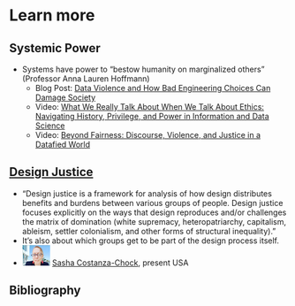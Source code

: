 # Learn more
## Systemic Power
- Systems have power to “bestow humanity on marginalized others” (Professor Anna Lauren Hoffmann)
  - Blog Post: [Data Violence and How Bad Engineering Choices Can Damage Society](https://medium.com/s/story/data-violence-and-how-bad-engineering-choices-can-damage-society-39e44150e1d4)
  - Video: [What We Really Talk About When We Talk About Ethics: Navigating History, Privilege, and Power in Information and Data Science](https://vimeo.com/250857851)
  - Video: [Beyond Fairness: Discourse, Violence, and Justice in a Datafied World](https://vimeo.com/335550401)

## [Design Justice](https://design-justice.pubpub.org/)
- “Design justice is a framework for analysis of how design distributes benefits and burdens between various groups of people. Design justice focuses explicitly on the ways that design reproduces and/or challenges the matrix of domination (white supremacy, heteropatriarchy, capitalism, ableism, settler colonialism, and other forms of structural inequality).”
- It’s also about which groups get to be part of the design process itself.
- [![Photo of Sasha Costanza-Chock](costanza-chock.png)](https://en.wikipedia.org/wiki/Sasha_Costanza-Chock) [Sasha Costanza-Chock](https://en.wikipedia.org/wiki/Sasha_Costanza-Chock), present USA


## Bibliography
```{bibliography} ch04_references.bib

```